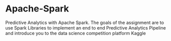 # Apache-Spark
Predictive Analytics with Apache Spark. The goals of the assignment are to use Spark Libraries to implement an end to end Predictive Analytics Pipeline and introduce you to the data science competition platform Kaggle
